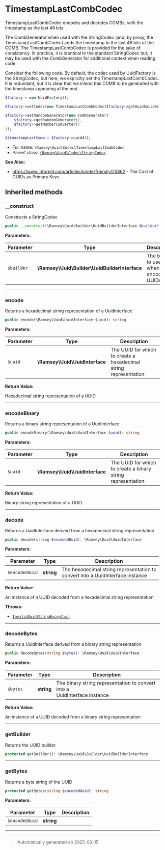 
# TimestampLastCombCodec

TimestampLastCombCodec encodes and decodes COMBs, with the timestamp as the
last 48 bits

The CombGenerator when used with the StringCodec (and, by proxy, the
TimestampLastCombCodec) adds the timestamp to the last 48 bits of the COMB.
The TimestampLastCombCodec is provided for the sake of consistency. In
practice, it is identical to the standard StringCodec but, it may be used
with the CombGenerator for additional context when reading code.

Consider the following code. By default, the codec used by UuidFactory is the
StringCodec, but here, we explicitly set the TimestampLastCombCodec. It is
redundant, but it is clear that we intend this COMB to be generated with the
timestamp appearing at the end.

``` php
$factory = new UuidFactory();

$factory->setCodec(new TimestampLastCombCodec($factory->getUuidBuilder()));

$factory->setRandomGenerator(new CombGenerator(
    $factory->getRandomGenerator(),
    $factory->getNumberConverter()
));

$timestampLastComb = $factory->uuid4();
```

* Full name: `\Ramsey\Uuid\Codec\TimestampLastCombCodec`
* Parent class: [`\Ramsey\Uuid\Codec\StringCodec`](./StringCodec.md)

**See Also:**

* https://www.informit.com/articles/printerfriendly/25862 - The Cost of GUIDs as Primary Keys






## Inherited methods


### __construct

Constructs a StringCodec

```php
public __construct(\Ramsey\Uuid\Builder\UuidBuilderInterface $builder): mixed
```








**Parameters:**

| Parameter | Type | Description |
|-----------|------|-------------|
| `$builder` | **\Ramsey\Uuid\Builder\UuidBuilderInterface** | The builder to use when encoding UUIDs |





***

### encode

Returns a hexadecimal string representation of a UuidInterface

```php
public encode(\Ramsey\Uuid\UuidInterface $uuid): string
```








**Parameters:**

| Parameter | Type | Description |
|-----------|------|-------------|
| `$uuid` | **\Ramsey\Uuid\UuidInterface** | The UUID for which to create a hexadecimal<br />string representation |


**Return Value:**

Hexadecimal string representation of a UUID




***

### encodeBinary

Returns a binary string representation of a UuidInterface

```php
public encodeBinary(\Ramsey\Uuid\UuidInterface $uuid): string
```








**Parameters:**

| Parameter | Type | Description |
|-----------|------|-------------|
| `$uuid` | **\Ramsey\Uuid\UuidInterface** | The UUID for which to create a binary string<br />representation |


**Return Value:**

Binary string representation of a UUID




***

### decode

Returns a UuidInterface derived from a hexadecimal string representation

```php
public decode(string $encodedUuid): \Ramsey\Uuid\UuidInterface
```








**Parameters:**

| Parameter | Type | Description |
|-----------|------|-------------|
| `$encodedUuid` | **string** | The hexadecimal string representation to<br />convert into a UuidInterface instance |


**Return Value:**

An instance of a UUID decoded from a hexadecimal
string representation



**Throws:**

- [`InvalidUuidStringException`](../Exception/InvalidUuidStringException.md)



***

### decodeBytes

Returns a UuidInterface derived from a binary string representation

```php
public decodeBytes(string $bytes): \Ramsey\Uuid\UuidInterface
```








**Parameters:**

| Parameter | Type | Description |
|-----------|------|-------------|
| `$bytes` | **string** | The binary string representation to convert into a<br />UuidInterface instance |


**Return Value:**

An instance of a UUID decoded from a binary string
representation




***

### getBuilder

Returns the UUID builder

```php
protected getBuilder(): \Ramsey\Uuid\Builder\UuidBuilderInterface
```












***

### getBytes

Returns a byte string of the UUID

```php
protected getBytes(string $encodedUuid): string
```








**Parameters:**

| Parameter | Type | Description |
|-----------|------|-------------|
| `$encodedUuid` | **string** |  |





***


***
> Automatically generated on 2025-03-15
